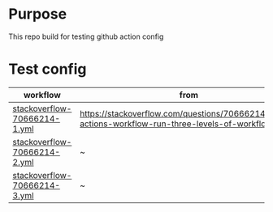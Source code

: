 # Purpose
This repo build for testing github action config

# Test config
| workflow | from | function |
| --- | --- | --- |
|[stackoverflow-70666214-1.yml](.github/workflows/stackoverflow-70666214-1.yml)| https://stackoverflow.com/questions/70666214/github-actions-workflow-run-three-levels-of-workflows | workflow_run event trigger run  |
|[stackoverflow-70666214-2.yml](.github/workflows/stackoverflow-70666214-2.yml)| ~ | ~ |
|[stackoverflow-70666214-3.yml](.github/workflows/stackoverflow-70666214-1.yml)| ~ | ~ |
